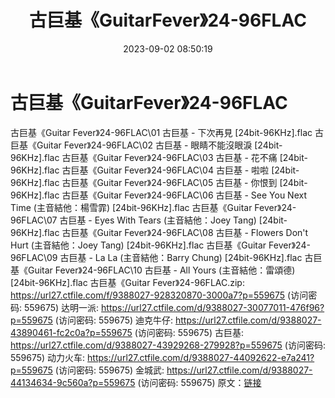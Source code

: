 ﻿---
title: 古巨基《GuitarFever》24-96FLAC
date: 2023-09-02 08:50:19
categories: APE、FLAC、MP3
tags: 华语中文
---
# 古巨基《GuitarFever》24-96FLAC

古巨基《Guitar Fever》24-96FLAC\01 古巨基 - 下次再見
[24bit-96KHz].flac
古巨基《Guitar Fever》24-96FLAC\02 古巨基 - 眼睛不能沒眼淚
[24bit-96KHz].flac
古巨基《Guitar Fever》24-96FLAC\03 古巨基 - 花不痛 [24bit-96KHz].flac
古巨基《Guitar Fever》24-96FLAC\04 古巨基 - 啦啦 [24bit-96KHz].flac
古巨基《Guitar Fever》24-96FLAC\05 古巨基 - 你恨到 [24bit-96KHz].flac
古巨基《Guitar Fever》24-96FLAC\06 古巨基 - See You Next Time (主音結他：楊雪霏)
[24bit-96KHz].flac
古巨基《Guitar Fever》24-96FLAC\07 古巨基 - Eyes With Tears (主音結他：Joey
Tang) [24bit-96KHz].flac
古巨基《Guitar Fever》24-96FLAC\08 古巨基 - Flowers Don't Hurt
(主音結他：Joey Tang) [24bit-96KHz].flac
古巨基《Guitar Fever》24-96FLAC\09 古巨基 - La La (主音結他：Barry Chung)
[24bit-96KHz].flac
古巨基《Guitar Fever》24-96FLAC\10 古巨基 - All Yours (主音結他：雷頌德)
[24bit-96KHz].flac
古巨基《Guitar Fever》24-96FLAC.zip: https://url27.ctfile.com/f/9388027-928320870-3000a7?p=559675
(访问密码: 559675)
达明一派: https://url27.ctfile.com/d/9388027-30077011-476f96?p=559675
(访问密码: 559675)
迪克牛仔: https://url27.ctfile.com/d/9388027-43890461-fc2c0a?p=559675
(访问密码: 559675)
古巨基: https://url27.ctfile.com/d/9388027-43929268-279928?p=559675
(访问密码: 559675)
动力火车: https://url27.ctfile.com/d/9388027-44092622-e7a241?p=559675
(访问密码: 559675)
金城武: https://url27.ctfile.com/d/9388027-44134634-9c560a?p=559675
(访问密码: 559675)
原文：[链接](https://blog.sina.com.cn/s/blog_1647c7e76010313b3.html)